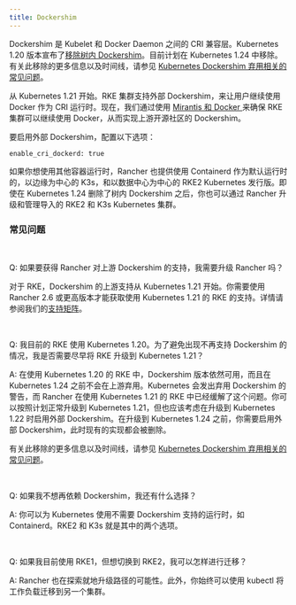 ```yaml
---
title: Dockershim
---
```


Dockershim 是 Kubelet 和 Docker Daemon 之间的 CRI 兼容层。Kubernetes 1.20 版本宣布了[移除树内 Dockershim](https://kubernetes.io/blog/2020/12/02/dont-panic-kubernetes-and-docker/)。目前计划在 Kubernetes 1.24 中移除。有关此移除的更多信息以及时间线，请参见 [Kubernetes Dockershim 弃用相关的常见问题](https://kubernetes.io/blog/2020/12/02/dockershim-faq/#when-will-dockershim-be-removed)。

从 Kubernetes 1.21 开始。RKE 集群支持外部 Dockershim，来让用户继续使用 Docker 作为 CRI 运行时。现在，我们通过使用 [Mirantis 和 Docker ](https://www.mirantis.com/blog/mirantis-to-take-over-support-of-kubernetes-dockershim-2/) 来确保 RKE 集群可以继续使用 Docker，从而实现上游开源社区的 Dockershim。

要启用外部 Dockershim，配置以下选项：

```
enable_cri_dockerd: true
```

如果你想使用其他容器运行时，Rancher 也提供使用 Containerd 作为默认运行时的，以边缘为中心的 K3s，和以数据中心为中心的 RKE2 Kubernetes 发行版。即使在 Kubernetes 1.24 删除了树内 Dockershim 之后，你也可以通过 Rancher 升级和管理导入的 RKE2 和 K3s Kubernetes 集群。

### 常见问题

<br/>

Q: 如果要获得 Rancher 对上游 Dockershim 的支持，我需要升级 Rancher 吗？

对于 RKE，Dockershim 的上游支持从 Kubernetes 1.21 开始。你需要使用 Rancher 2.6 或更高版本才能获取使用 Kubernetes 1.21 的 RKE 的支持。详情请参阅我们的[支持矩阵](https://rancher.com/support-maintenance-terms/all-supported-versions/rancher-v2.6.0/)。

<br/>

Q: 我目前的 RKE 使用 Kubernetes 1.20。为了避免出现不再支持 Dockershim 的情况，我是否需要尽早将 RKE 升级到 Kubernetes 1.21？

A: 在使用 Kubernetes 1.20 的 RKE 中，Dockershim 版本依然可用，而且在 Kubernetes 1.24 之前不会在上游弃用。Kubernetes 会发出弃用 Dockershim 的警告，而 Rancher 在使用 Kubernetes 1.21 的 RKE 中已经缓解了这个问题。你可以按照计划正常升级到 Kubernetes 1.21，但也应该考虑在升级到 Kubernetes 1.22 时启用外部 Dockershim。在升级到 Kubernetes 1.24 之前，你需要启用外部 Dockershim，此时现有的实现都会被删除。

有关此移除的更多信息以及时间线，请参见 [Kubernetes Dockershim 弃用相关的常见问题](https://kubernetes.io/blog/2020/12/02/dockershim-faq/#when-will-dockershim-be-removed)。

<br/>

Q: 如果我不想再依赖 Dockershim，我还有什么选择？

A: 你可以为 Kubernetes 使用不需要 Dockershim 支持的运行时，如 Containerd。RKE2 和 K3s 就是其中的两个选项。

<br/>

Q: 如果我目前使用 RKE1，但想切换到 RKE2，我可以怎样进行迁移？

A: Rancher 也在探索就地升级路径的可能性。此外，你始终可以使用 kubectl 将工作负载迁移到另一个集群。

<br/>
